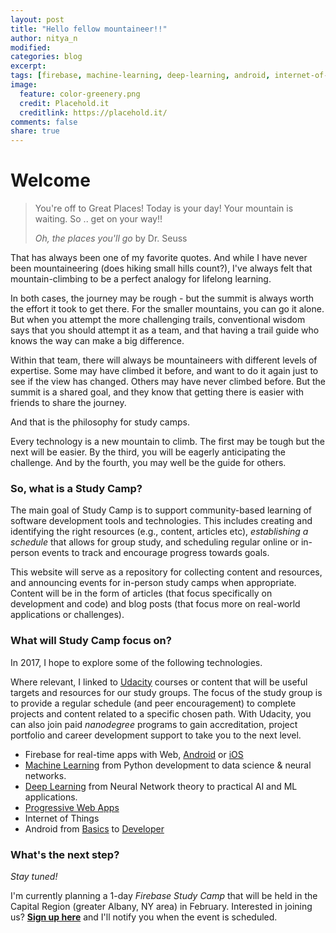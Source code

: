 ```yaml
---
layout: post
title: "Hello fellow mountaineer!!"
author: nitya_n
modified:
categories: blog
excerpt:
tags: [firebase, machine-learning, deep-learning, android, internet-of-things, progressive-web-apps, new-technology]
image:
  feature: color-greenery.png
  credit: Placehold.it
  creditlink: https://placehold.it/
comments: false
share: true
---
```



# Welcome 

> You're off to Great Places!
> Today is your day!
> Your mountain is waiting.
> So .. get on your way!!
> 
>   _Oh, the places you'll go_
>   by Dr. Seuss

That has always been one of my favorite quotes. And while I have never been mountaineering (does hiking small hills count?), I've always felt that mountain-climbing to be a perfect analogy for lifelong learning. 

In both cases, the journey may be rough - but the summit is always worth the effort it took to get there. For the smaller mountains, you can go it alone. But when you attempt the more challenging trails, conventional wisdom says that you should attempt it as a team, and that having a trail guide who knows the way can make a big difference. 

Within that team, there will always be mountaineers with different levels of expertise. Some may have climbed it before, and want to do it again just to see if the view has changed. Others may have never climbed before. But the summit is a shared goal, and they know that getting there is easier with friends to share the journey.

And that is the philosophy for study camps. 

Every technology is a new mountain to climb. The first may be tough but the next will be easier. By the third, you will be eagerly anticipating the challenge. And by the fourth, you may well be the guide for others.


### So, what is a Study Camp?

The main goal of Study Camp is to support community-based learning of software development tools and technologies. This includes creating and identifying the right resources (e.g., content, articles etc), _establishing a schedule_ that allows for group study, and scheduling regular online or in-person events to track and encourage progress towards goals.

This website will serve as a repository for collecting content and resources, and announcing events for in-person study camps when appropriate. Content will be in the form of articles (that focus specifically on development and code) and blog posts (that focus more on real-world applications or challenges).


### What will Study Camp focus on?

In 2017, I hope to explore some of the following technologies. 

Where relevant, I linked to [Udacity](http://www.udacity.com) courses or content that will be useful targets and resources for our study groups. The focus of the study group is to provide a regular schedule (and peer encouragement) to complete projects and content related to a specific chosen path. With Udacity, you can also join paid _nanodegree_ programs to gain accreditation, project portfolio and career development support to take you to the next level.

 * Firebase for real-time apps with Web, [Android](https://www.udacity.com/course/firebase-in-a-weekend-by-google-android--ud0352) or [iOS](https://www.udacity.com/course/firebase-in-a-weekend-by-google-ios--ud0351)
 * [Machine Learning](https://www.udacity.com/course/machine-learning-engineer-nanodegree--nd009) from Python development to data science & neural networks.
 * [Deep Learning](https://www.udacity.com/course/deep-learning-nanodegree-foundation--nd101) from Neural Network theory to practical AI and ML applications.
 * [Progressive Web Apps](https://www.udacity.com/progressive-web-apps)
 * Internet of Things
 * Android from [Basics](https://www.udacity.com/course/android-basics-nanodegree-by-google--nd803) to [Developer](https://www.udacity.com/course/android-developer-nanodegree-by-google--nd801) 


### What's the next step?

_Stay tuned!_

I'm currently planning a 1-day _Firebase Study Camp_ that will be held in the Capital Region (greater Albany, NY area) in February. Interested in joining us? [**Sign up here**](http://bit.ly/firebase-camp-2017) and I'll notify you when the event is scheduled.

